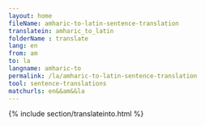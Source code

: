 ```yaml
---
layout: home
fileName: amharic-to-latin-sentence-translation
translatein: amharic_to_latin
folderName : translate
lang: en
from: am
to: la
langname: amharic-to
permalink: /la/amharic-to-latin-sentence-translation
tool: sentence-translations
matchurls: en&&am&&la
---
```

{% include section/translateinto.html %}
